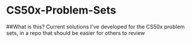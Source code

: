 # CS50x-Problem-Sets

##What is this?
Current solutions I've developed for the CS50x problem sets, in a repo that should be easier for others to review
